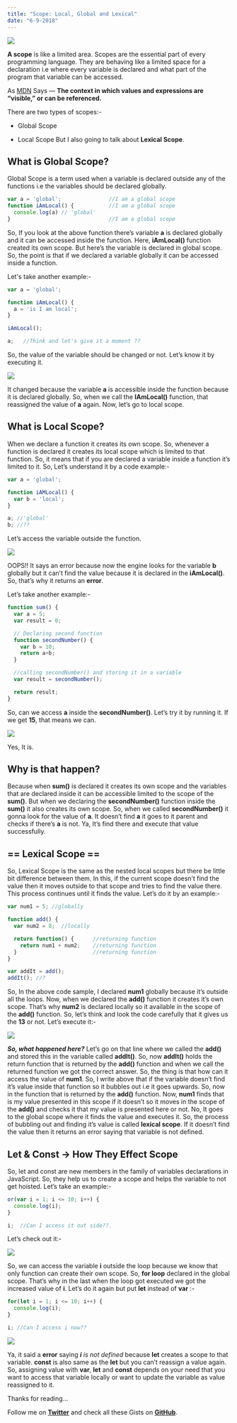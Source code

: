 ```yaml
---
title: "Scope: Local, Global and Lexical"
date: "6-9-2018"
---
```


![](https://cdn-images-1.medium.com/max/800/0*b92ypc_3zspCRuha.png)

**A scope** is like a limited area. Scopes are the essential part of every programming language. They are behaving like a limited space for a declaration i.e where every variable is declared and what part of the program that variable can be accessed.

As [MDN](https://developer.mozilla.org/en-US/docs/Glossary/Scope) Says — **The context in which values and expressions are “visible,” or can be referenced.**

There are two types of scopes:-

* Global Scope

* Local Scope 
 But I also going to talk about **Lexical Scope**.

## What is Global Scope?

Global Scope is a term used when a variable is declared outside any of the functions i.e the variables should be declared globally.

```js
var a = 'global';               //I am a global scope
function iAmLocal() {           //I am a global scope
  console.log(a) // 'global'  
}                               //I am a global scope
```

So, If you look at the above function there’s variable **a** is declared globally and it can be accessed inside the function. Here, **iAmLocal()** function created its own scope. But here’s the variable is declared in global scope. So, the point is that if we declared a variable globally it can be accessed inside a function.

Let's take another example:-

```js
var a = 'global'; 

function iAmLocal() {
  a = 'is I am local';
}

iAmLocal();

a;   //Think and let's give it a moment ??
```

So, the value of the variable should be changed or not. Let’s know it by executing it.

![](https://cdn-images-1.medium.com/max/2398/0*gYbVqMpscLSHgq5K.png)

It changed because the variable **a** is accessible inside the function because it is declared globally. So, when we call the **IAmLocal()** function, that reassigned the value of **a** again. Now, let’s go to local scope.

## What is Local Scope?

When we declare a function it creates its own scope. So, whenever a function is declared it creates its local scope which is limited to that function. So, it means that if you are declared a variable inside a function it’s limited to it. So, Let’s understand it by a code example:-

```js
var a = 'global';

function iAMLocal() {
  var b = 'local';
}

a; //'global'
b; //??
```

Let’s access the variable outside the function.

![](https://cdn-images-1.medium.com/max/2000/0*BdTnoZybU23OBJiV.png)

OOPS!! It says an error because now the engine looks for the variable **b** globally but it can’t find the value because it is declared in the **iAmLocal()**. So, that’s why it returns an **error**.

Let’s take another example:-

```js
function sum() {
  var a = 5;
  var result = 0;

  // Declaring second function
  function secondNumber() {
    var b = 10;
    return a+b;
  }

  //calling secondNumber() and storing it in a variable
  var result = secondNumber();

  return result;
}
```

So, can we access **a** inside the **secondNumber()**. Let’s try it by running it. If we get **15**, that means we can.

![](https://cdn-images-1.medium.com/max/2082/0*hz7apAaSbtZ1py_3.png)

Yes, It is.

## Why is that happen?

Because when **sum()** is declared it creates its own scope and the variables that are declared inside it can be accessible limited to the scope of the **sum()**. But when we declaring the **secondNumber()** function inside the **sum()** it also creates its own scope. So, when we called **secondNumber()** it gonna look for the value of **a**. It doesn’t find **a** it goes to it parent and checks if there’s **a** is not. Ya, It’s find there and execute that value successfully.

## == Lexical Scope ==

So, Lexical Scope is the same as the nested local scopes but there be little bit difference between them. In this, if the current scope doesn’t find the value then it moves outside to that scope and tries to find the value there. This process continues until it finds the value. Let’s do it by an example:-

```js
var num1 = 5; //globally

function add() {
  var num2 = 8;  //locally

  return function() {      //returning function
    return num1 + num2;    //returning function 
  }                        //returning function
}

var addIt = add();
addIt(); //?
```

So, In the above code sample, I declared **num1** globally because it’s outside all the loops. Now, when we declared the **add()** function it creates it’s own scope. That’s why **num2** is declared locally so it available in the scope of the **add()** function. So, let’s think and look the code carefully that it gives us the **13** or not. 
 Let’s execute it:-

![](https://cdn-images-1.medium.com/max/2000/0*C7L8i_uPeEWAs3Xw.png)

***So, what happened here?*** 
 Let’s go on that line where we called the **add()** and stored this in the variable called **addIt()**. So, now **addIt()** holds the return function that is returned by the **add()** function and when we call the returned function we got the correct answer. So, the thing is that how can it access the value of **num1**. So, I write above that if the variable doesn’t find it’s value inside that function so it bubbles out i.e it goes upwards. So, now in the function that is returned by the **add()** function. Now, **num1** finds that is my value presented in this scope if it doesn’t so it moves in the scope of the **add()** and checks it that my value is presented here or not. No, It goes to the global scope where it finds the value and executes it. So, the process of bubbling out and finding it’s value is called **lexical scope**. 
 If it doesn’t find the value then it returns an error saying that variable is not defined.

## Let & Const -> How They Effect Scope

So, let and const are new members in the family of variables declarations in JavaScript. So, they help us to create a scope and helps the variable to not get hoisted. Let’s take an example:-

```js
or(var i = 1; i <= 10; i++) {
  console.log(i);
}

i;  //Can I access it out side??.
```

Let’s check out it:-

![](https://cdn-images-1.medium.com/max/2000/0*fY4-jWneHGHt0pOj.png)

So, we can access the variable **i** outside the loop because we know that only function can create their own scope. So, **for loop** declared in the global scope. That’s why in the last when the loop got executed we got the increased value of **i**.
Let’s do it again but put **let** instead of **var** :-

```js
for(let i = 1; i <= 10; i++) {
  console.log(i);
}

i; //Can I access i now??
```

![](https://cdn-images-1.medium.com/max/2000/1*Xr4qxHLAG4TfWen_V3idkw.png)

Ya, it said a **error** saying ***i** is not defined* because **let** creates a scope to that variable. 
**const** is also same as the **let** but you can’t reassign a value again. So, assigning value with **var**, **let** and **const** depends on your need that you want to access that variable locally or want to update the variable as value reassigned to it.

Thanks for reading…

Follow me on **[Twitter](https://twitter.com/am_pra_veen)** and check all these Gists on **[GitHub](https://gist.github.com/praveen-me)**.

